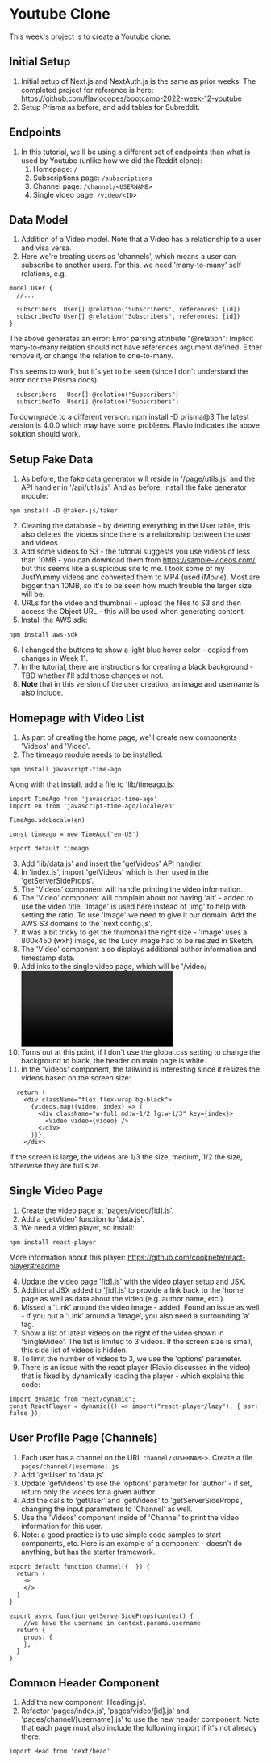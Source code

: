 # Youtube Clone

This week's project is to create a Youtube clone.

## Initial Setup

1. Initial setup of Next.js and NextAuth.js is the same as prior weeks. The completed project for reference is here: https://github.com/flaviocopes/bootcamp-2022-week-12-youtube
2. Setup Prisma as before, and add tables for Subreddit.

## Endpoints

1. In this tutorial, we'll be using a different set of endpoints than what is used by Youtube (unlike how we did the Reddit clone):
   1. Homepage: `/`
   2. Subscriptions page: `/subscriptions`
   3. Channel page: `/channel/<USERNAME>`
   4. Single video page: `/video/<ID>`

## Data Model

1. Addition of a Video model. Note that a Video has a relationship to a user and visa versa.
2. Here we're treating users as 'channels', which means a user can subscribe to another users. For this, we need 'many-to-many' self relations, e.g.

```
model User {
  //...

  subscribers  User[] @relation("Subscribers", references: [id])
  subscribedTo User[] @relation("Subscribers", references: [id])
}
```

The above generates an error: Error parsing attribute "@relation": Implicit many-to-many relation should not have references argument defined. Either remove it, or change the relation to one-to-many.

This seems to work, but it's yet to be seen (since I don't understand the error nor the Prisma docs).

```
  subscribers   User[] @relation("Subscribers")
  subscribedTo  User[] @relation("Subscribers")
```

To downgrade to a different version: npm install -D prisma@3 The latest version is 4.0.0 which may have some problems. Flavio indicates the above solution should work.

## Setup Fake Data

1. As before, the fake data generator will reside in '/page/utils.js' and the API handler in '/api/utils.js'. And as before, install the fake generator module:

```
npm install -D @faker-js/faker
```

2. Cleaning the database - by deleting everything in the User table, this also deletes the videos since there is a relationship between the user and videos.
3. Add some videos to S3 - the tutorial suggests you use videos of less than 10MB - you can download them from https://sample-videos.com/, but this seems like a suspicious site to me. I took some of my JustYummy videos and converted them to MP4 (used iMovie). Most are bigger than 10MB, so it's to be seen how much trouble the larger size will be.
4. URLs for the video and thumbnail - upload the files to S3 and then access the Object URL - this will be used when generating content.
5. Install the AWS sdk:

```
npm install aws-sdk
```

6. I changed the buttons to show a light blue hover color - copied from changes in Week 11.
7. In the tutorial, there are instructions for creating a black background - TBD whether I'll add those changes or not.
8. **Note** that in this version of the user creation, an image and username is also include.

## Homepage with Video List

1. As part of creating the home page, we'll create new components 'Videos' and 'Video'.
2. The timeago module needs to be installed:

```
npm install javascript-time-ago
```

Along with that install, add a file to 'lib/timeago.js:

```
import TimeAgo from 'javascript-time-ago'
import en from 'javascript-time-ago/locale/en'

TimeAgo.addLocale(en)

const timeago = new TimeAgo('en-US')

export default timeago
```

3. Add 'lib/data.js' and insert the 'getVideos' API handler.
4. In 'index.js', import 'getVideos' which is then used in the 'getServerSideProps'.
5. The 'Videos' component will handle printing the video information.
6. The 'Video' component will complain about not having 'alt' - added to use the video title. 'Image' is used here instead of 'img' to help with setting the ratio. To use 'Image' we need to give it our domain. Add the AWS S3 domains to the 'next.config.js'.
7. It was a bit tricky to get the thumbnail the right size - 'Image' uses a 800x450 (wxh) image, so the Lucy image had to be resized in Sketch.
8. The 'Video' component also displays additional author information and timestamp data.
9. Add inks to the single video page, which will be '/video/<VIDEO ID>' and to the user’s profile, which is '/channel/<USERNAME>'.
10. Turns out at this point, if I don't use the global.css setting to change the background to black, the header on main page is white.
11. In the 'Videos' component, the tailwind is interesting since it resizes the videos based on the screen size:

```
  return (
    <div className="flex flex-wrap bg-black">
      {videos.map((video, index) => (
        <div className="w-full md:w-1/2 lg:w-1/3" key={index}>
          <Video video={video} />
        </div>
      ))}
    </div>

```

If the screen is large, the videos are 1/3 the size, medium, 1/2 the size, otherwise they are full size.

## Single Video Page

1. Create the video page at 'pages/video/[id].js'.
2. Add a 'getVideo' function to 'data.js'.
3. We need a video player, so install:

```
npm install react-player
```

More information about this player: https://github.com/cookpete/react-player#readme

4. Update the video page '[id].js' with the video player setup and JSX.
5. Additional JSX added to '[id].js' to provide a link back to the 'home' page as well as data about the video (e.g. author name, etc.).
6. Missed a 'Link' around the video image - added. Found an issue as well - if you put a 'Link' around a 'Image', you also need a surrounding 'a' tag.
7. Show a list of latest videos on the right of the video shown in 'SingleVideo'. The list is limited to 3 videos. If the screen size is small, this side list of videos is hidden.
8. To limit the number of videos to 3, we use the 'options' parameter.
9. There is an issue with the react player (Flavio discusses in the video) that is fixed by dynamically loading the player - which explains this code:

```
import dynamic from "next/dynamic";
const ReactPlayer = dynamic(() => import("react-player/lazy"), { ssr: false });
```

## User Profile Page (Channels)

1. Each user has a channel on the URL `channel/<USERNAME>`. Create a file `pages/channel/[username].js`
2. Add 'getUser' to 'data.js'.
3. Update 'getVideos' to use the 'options' parameter for 'author' - if set, return only the videos for a given author.
4. Add the calls to 'getUser' and 'getVideos' to 'getServerSideProps', changing the input parameters to 'Channel' as well.
5. Use the 'Videos' component inside of 'Channel' to print the video information for this user.
6. Note: a good practice is to use simple code samples to start components, etc. Here is an example of a component - doesn't do anything, but has the starter framework.

```
export default function Channel({  }) {
  return (
    <>
    </>
  )
}

export async function getServerSideProps(context) {
	//we have the username in context.params.username
  return {
    props: {
    },
  }
}
```

## Common Header Component

1. Add the new component 'Heading.js'.
2. Refactor 'pages/index.js', 'pages/video/[id].js' and 'pages/channel/[username].js' to use the new header component. Note that each page must also include the following import if it's not already there:

```
import Head from 'next/head'
```
